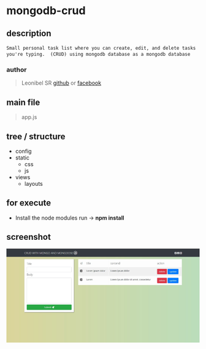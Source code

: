 # mongodb-crud

## description
```
Small personal task list where you can create, edit, and delete tasks you're typing.  (CRUD) using mongodb database as a mongodb database
```

### author
> Leonibel SR [github](https://github.com/LeonibelDev "see my projects in github") or [facebook](https://facebook.com/ "contact me in facebook")

## main file
> app.js 

## tree / structure
* config
* static
  * css
  * js
* views
  * layouts

## for execute
* Install the node modules run -> **npm install**

## screenshot
![home screen](doc/screenshot/home.jpg)